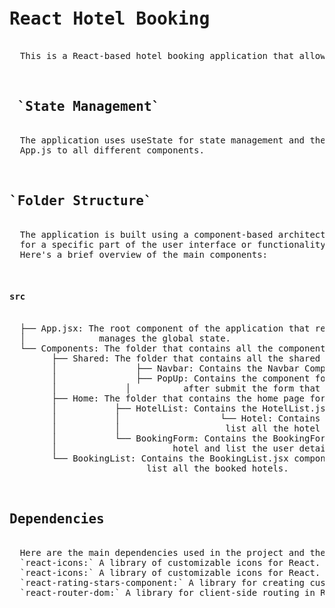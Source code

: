 <pre>
  <h1>React Hotel Booking</h1>
  This is a React-based hotel booking application that allows users to book hotels.
  
  <h2> `State Management` </h2>
  The application uses useState for state management and then transfer the data from the 
  App.js to all different components.
  
  <h2>`Folder Structure`</h2>
  The application is built using a component-based architecture, with each component responsible 
  for a specific part of the user interface or functionality. 
  Here's a brief overview of the main components:
  
 <h4>src</h4>
  ├── App.jsx: The root component of the application that renders the other components and 
  │              manages the global state.
  └── Components: The folder that contains all the components for the application.
        ├──	Shared: The folder that contains all the shared components.
        │				├── Navbar: Contains the Navbar Component of the application
        │				├── PopUp: Contains the component for a pop-up that appears 
        │			  │          after submit the form that takes the user info.
        ├── Home: The folder that contains the home page for the application.
        │			├── HotelList: Contains the HotelList.jsx component which list all the hotels.
        │			│					└── Hotel: Contains the Hotel.jsx component which 
        │			│                    list all the hotel details and the ability to book.
        │			└── BookingForm: Contains the BookingForm.jsx that appears after booking an 
        │                      hotel and list the user details. 			
        └── BookingList: Contains the BookingList.jsx component and the other route that 
                          list all the booked hotels.

  <h2>Dependencies</h2>
  Here are the main dependencies used in the project and their purpose:
  `react-icons:` A library of customizable icons for React.
  `react-icons:` A library of customizable icons for React.
  `react-rating-stars-component:` A library for creating customizable star ratings in React.
  `react-router-dom:` A library for client-side routing in React.
</pre>
